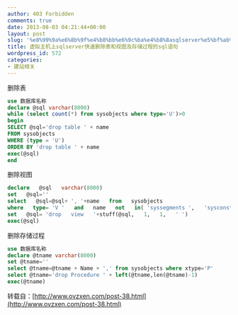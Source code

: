 ```yaml
---
author: 403 Forbidden
comments: true
date: 2013-08-03 04:21:44+00:00
layout: post
slug: '%e8%99%9a%e6%8b%9f%e4%b8%bb%e6%9c%ba%e4%b8%8asqlserver%e5%bf%ab%e9%80%9f%e5%88%a0%e9%99%a4%e8%a1%a8%e5%92%8c%e8%a7%86%e5%9b%be%e5%8f%8a%e5%ad%98%e5%82%a8%e8%bf%87%e7%a8%8b%e7%9a%84sql%e8%af%ad'
title: 虚拟主机上sqlserver快速删除表和视图及存储过程的sql语句
wordpress_id: 572
categories:
- 建站相关
---
```

删除表
```sql
use 数据库名称
declare @sql varchar(8000)
while (select count(*) from sysobjects where type='U')>0
begin
SELECT @sql='drop table ' + name
FROM sysobjects
WHERE (type = 'U')
ORDER BY 'drop table ' + name
exec(@sql) 
end

```


删除视图
```sql
declare   @sql   varchar(8000)
set   @sql=''
select   @sql=@sql+ ', '+name   from   sysobjects
where   type= 'V '   and   name   not   in( 'syssegments ',   'sysconstraints ')
set   @sql= 'drop   view   '+stuff(@sql,   1,   1,   ' ')
exec(@sql)

```


删除存储过程
```sql
use 数据库名称
declare @tname varchar(8000)
set @tname=''
select @tname=@tname + Name + ',' from sysobjects where xtype='P'
select @tname='drop Procedure ' + left(@tname,len(@tname)-1)
exec(@tname)

```


转载自：[http://www.ovzxen.com/post-38.html](http://www.ovzxen.com/post-38.html)
